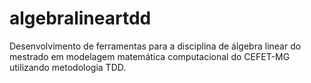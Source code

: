 # algebralineartdd
Desenvolvimento de ferramentas para a disciplina de álgebra linear do mestrado em modelagem matemática computacional do CEFET-MG utilizando metodologia TDD. 
